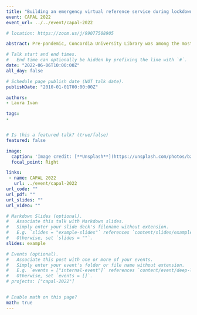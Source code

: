 ```yaml
---
title: "Building an emergency virtual reference service during lockdown: A case study on service design and staff support through crisis"
event: CAPAL 2022
event_url: ../../event/capal-2022

# location: https://zoom.us/j/99077508905

abstract: Pre-pandemic, Concordia University Library was among the most visited academic libraries in Quebec, with a strong tradition of in-person reference and research support. In March 2020, following the mandated lockdown to mitigate the spread of Covid-19, Concordia Library had to shift to delivering all services remotely. This case study describes a newly created virtual reference service aimed at compensating for the loss of in-person reference interactions using Zoom. This service was conceived to support the Library’s efforts to provide reference to patrons as well as help information professionals reconnect during a crisis, alleviate the increasing isolation experienced by many, and allow members to support each other as they previously had done in person. I proposed, designed, and ran this project during Fall 2020/Winter 2021 as an emergency response to the lockdown. Its main goals were to provide an additional channel to the array of reference services offered by the library, and to mitigate the effects of isolation that the imposed physical distancing had caused. Extensive testing, feedback, and training sessions – with protocols to protect the safety and privacy of patrons and staff – preceded the project launch. Response to the project was positive, evidenced by patron and staff feedback, return visits, and interaction length. The project also served as a model for a new university-wide student service. It contributed to the library’s efforts to build and sustain valuable relationships during a crisis, bridge physical and psychological distances, and enhance information exchange that continued through the subsequent return to campus. 

# Talk start and end times.
#   End time can optionally be hidden by prefixing the line with `#`.
date: "2022-06-06T10:00:00Z"
all_day: false

# Schedule page publish date (NOT talk date).
publishDate: "2010-01-01T00:00:00Z"

authors:
- Laura Ivan

tags: 
- 


# Is this a featured talk? (true/false)
featured: false

image:
  caption: 'Image credit: [**Unsplash**](https://unsplash.com/photos/bzdhc5b3Bxs)'
  focal_point: Right

links:
 - name: CAPAL 2022
   url: ../event/capal-2022
url_code: ""
url_pdf: ""
url_slides: ""
url_video: ""

# Markdown Slides (optional).
#   Associate this talk with Markdown slides.
#   Simply enter your slide deck's filename without extension.
#   E.g. `slides = "example-slides"` references `content/slides/example-slides.md`.
#   Otherwise, set `slides = ""`.
slides: example

# Events (optional).
#   Associate this post with one or more of your events.
#   Simply enter your event's folder or file name without extension.
#   E.g. `events = ["internal-event"]` references `content/event/deep-learning/index.md`.
#   Otherwise, set `events = []`.
# projects: ["capal-2022"]


# Enable math on this page?
math: true
---
```


